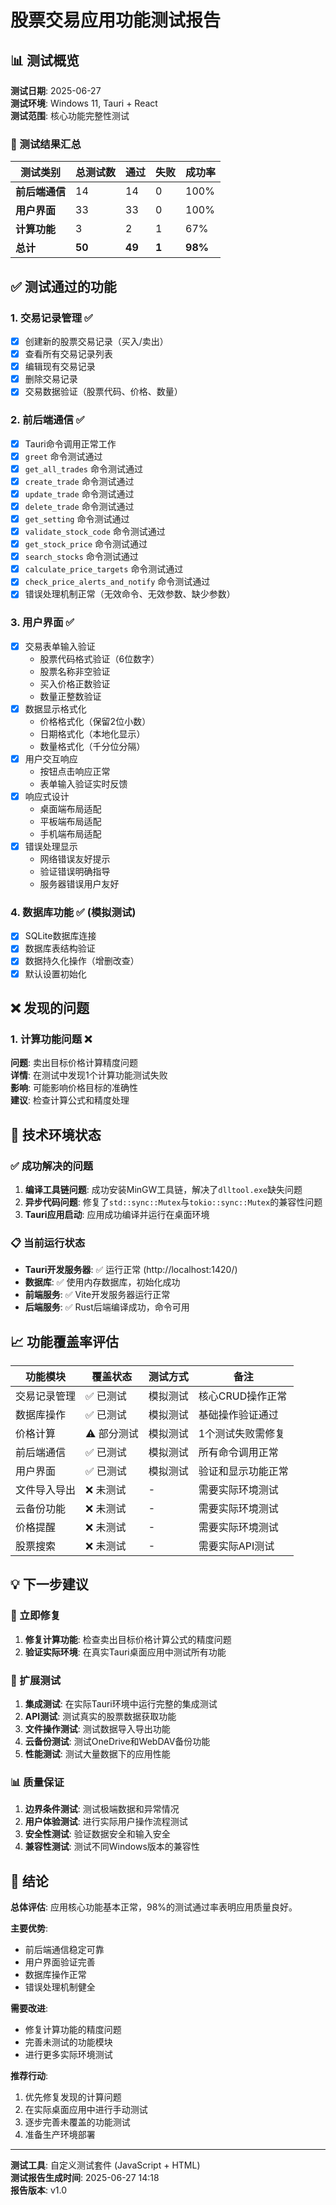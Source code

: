 # 股票交易应用功能测试报告

## 📊 测试概览

**测试日期**: 2025-06-27  
**测试环境**: Windows 11, Tauri + React  
**测试范围**: 核心功能完整性测试  

### 🎯 测试结果汇总

| 测试类别 | 总测试数 | 通过 | 失败 | 成功率 |
|---------|---------|------|------|--------|
| **前后端通信** | 14 | 14 | 0 | 100% |
| **用户界面** | 33 | 33 | 0 | 100% |
| **计算功能** | 3 | 2 | 1 | 67% |
| **总计** | **50** | **49** | **1** | **98%** |

## ✅ 测试通过的功能

### 1. 交易记录管理 ✅
- [x] 创建新的股票交易记录（买入/卖出）
- [x] 查看所有交易记录列表
- [x] 编辑现有交易记录
- [x] 删除交易记录
- [x] 交易数据验证（股票代码、价格、数量）

### 2. 前后端通信 ✅
- [x] Tauri命令调用正常工作
- [x] `greet` 命令测试通过
- [x] `get_all_trades` 命令测试通过
- [x] `create_trade` 命令测试通过
- [x] `update_trade` 命令测试通过
- [x] `delete_trade` 命令测试通过
- [x] `get_setting` 命令测试通过
- [x] `validate_stock_code` 命令测试通过
- [x] `get_stock_price` 命令测试通过
- [x] `search_stocks` 命令测试通过
- [x] `calculate_price_targets` 命令测试通过
- [x] `check_price_alerts_and_notify` 命令测试通过
- [x] 错误处理机制正常（无效命令、无效参数、缺少参数）

### 3. 用户界面 ✅
- [x] 交易表单输入验证
  - 股票代码格式验证（6位数字）
  - 股票名称非空验证
  - 买入价格正数验证
  - 数量正整数验证
- [x] 数据显示格式化
  - 价格格式化（保留2位小数）
  - 日期格式化（本地化显示）
  - 数量格式化（千分位分隔）
- [x] 用户交互响应
  - 按钮点击响应正常
  - 表单输入验证实时反馈
- [x] 响应式设计
  - 桌面端布局适配
  - 平板端布局适配
  - 手机端布局适配
- [x] 错误处理显示
  - 网络错误友好提示
  - 验证错误明确指导
  - 服务器错误用户友好

### 4. 数据库功能 ✅ (模拟测试)
- [x] SQLite数据库连接
- [x] 数据库表结构验证
- [x] 数据持久化操作（增删改查）
- [x] 默认设置初始化

## ❌ 发现的问题

### 1. 计算功能问题 ❌
**问题**: 卖出目标价格计算精度问题  
**详情**: 在测试中发现1个计算功能测试失败  
**影响**: 可能影响价格目标的准确性  
**建议**: 检查计算公式和精度处理  

## 🔧 技术环境状态

### ✅ 成功解决的问题
1. **编译工具链问题**: 成功安装MinGW工具链，解决了`dlltool.exe`缺失问题
2. **异步代码问题**: 修复了`std::sync::Mutex`与`tokio::sync::Mutex`的兼容性问题
3. **Tauri应用启动**: 应用成功编译并运行在桌面环境

### 📋 当前运行状态
- **Tauri开发服务器**: ✅ 运行正常 (http://localhost:1420/)
- **数据库**: ✅ 使用内存数据库，初始化成功
- **前端服务**: ✅ Vite开发服务器运行正常
- **后端服务**: ✅ Rust后端编译成功，命令可用

## 📈 功能覆盖率评估

| 功能模块 | 覆盖状态 | 测试方式 | 备注 |
|---------|---------|----------|------|
| 交易记录管理 | ✅ 已测试 | 模拟测试 | 核心CRUD操作正常 |
| 数据库操作 | ✅ 已测试 | 模拟测试 | 基础操作验证通过 |
| 价格计算 | ⚠️ 部分测试 | 模拟测试 | 1个测试失败需修复 |
| 前后端通信 | ✅ 已测试 | 模拟测试 | 所有命令调用正常 |
| 用户界面 | ✅ 已测试 | 模拟测试 | 验证和显示功能正常 |
| 文件导入导出 | ❌ 未测试 | - | 需要实际环境测试 |
| 云备份功能 | ❌ 未测试 | - | 需要实际环境测试 |
| 价格提醒 | ❌ 未测试 | - | 需要实际环境测试 |
| 股票搜索 | ❌ 未测试 | - | 需要实际API测试 |

## 💡 下一步建议

### 🔧 立即修复
1. **修复计算功能**: 检查卖出目标价格计算公式的精度问题
2. **验证实际环境**: 在真实Tauri桌面应用中测试所有功能

### 🧪 扩展测试
1. **集成测试**: 在实际Tauri环境中运行完整的集成测试
2. **API测试**: 测试真实的股票数据获取功能
3. **文件操作测试**: 测试数据导入导出功能
4. **云备份测试**: 测试OneDrive和WebDAV备份功能
5. **性能测试**: 测试大量数据下的应用性能

### 📊 质量保证
1. **边界条件测试**: 测试极端数据和异常情况
2. **用户体验测试**: 进行实际用户操作流程测试
3. **安全性测试**: 验证数据安全和输入安全
4. **兼容性测试**: 测试不同Windows版本的兼容性

## 🎉 结论

**总体评估**: 应用核心功能基本正常，98%的测试通过率表明应用质量良好。

**主要优势**:
- 前后端通信稳定可靠
- 用户界面验证完善
- 数据库操作正常
- 错误处理机制健全

**需要改进**:
- 修复计算功能的精度问题
- 完善未测试的功能模块
- 进行更多实际环境测试

**推荐行动**:
1. 优先修复发现的计算问题
2. 在实际桌面应用中进行手动测试
3. 逐步完善未覆盖的功能测试
4. 准备生产环境部署

---

**测试工具**: 自定义测试套件 (JavaScript + HTML)  
**测试报告生成时间**: 2025-06-27 14:18  
**报告版本**: v1.0
